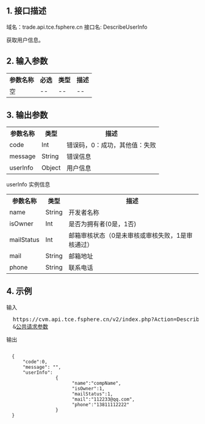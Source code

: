 ## 1. 接口描述
 
域名：trade.api.tce.fsphere.cn
接口名: DescribeUserInfo

获取用户信息。

 

## 2. 输入参数
 
<table class="t"><tbody><tr>
<th><b>参数名称</b></th>
<th><b>必选</b></th>
<th><b>类型</b></th>
<th><b>描述</b></th>
<tr>
<td> 空
<td> --
<td> --
<td> --
</tbody></table>

 

## 3. 输出参数
 
<table class="t"><tbody><tr>
<th><b>参数名称</b></th>
<th><b>类型</b></th>
<th><b>描述</b></th>
<tr>
<td> code
<td> Int
<td> 错误码，0：成功，其他值：失败
<tr>
<td> message
<td> String
<td> 错误信息
<tr>
<td> userInfo
<td> Object
<td> 用户信息
</tbody></table>

</b></th>userInfo 实例信息</b></th>
<table class="t"><tbody><tr>
<th><b>参数名称</b></th>
<th><b>类型</b></th>
<th><b>描述</b></th>
<tr>
<td> name
<td> String
<td> 开发者名称
<tr>
<td> isOwner
<td> Int
<td> 是否为拥有者(0是，1否)
<tr>
<td> mailStatus
<td> Int
<td> 邮箱审核状态（0是未审核或审核失败，1是审核通过）
<tr>
<td> mail
<td> String
<td> 邮箱地址
<tr>
<td> phone
<td> String
<td> 联系电话
<tr>
</tbody></table>

 

## 4. 示例
 
输入
<pre>
  https://cvm.api.tce.fsphere.cn/v2/index.php?Action=DescribeUserInfo
  &<a href="https://tce.fsphere.cn/doc/api/229/6976">公共请求参数</a>
</pre>

输出
```

  {
      "code":0,
      "message": "",
      "userInfo":
                  {
                        "name":"compName",
                        "isOwner":1,
                        "mailStatus":1,
                        "mail":"112233@qq.com",
                        "phone":"13811112222"
                  }
  }

```

